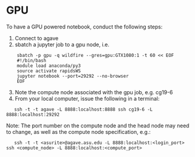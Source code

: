 GPU
===

To have a GPU powered notebook, conduct the following steps:

1. Connect to agave
2. sbatch a jupyter job to a gpu node, i.e.


```
    sbatch -p gpu -q wildfire --gres=gpu:GTX1080:1 -t 60 << EOF
    #!/bin/bash
    module load anaconda/py3
    source activate rapidsWS
    jupyter notebook --port=29292 --no-browser
    EOF
```

3. Note the compute node associated with the gpu job, e.g. cg19-6
4. From your local computer, issue the following in a terminal:

```
   ssh -t -t agave -L 8888:localhost:8888 ssh cg19-6 -L 8888:localhost:29292
```

Note: The port number on the compute node and the head node may need to
change, as well as the compute node specification, e.g.:

```
   ssh -t -t <asurite>@agave.asu.edu -L 8888:localhost:<login_port> ssh <compute_node> -L 8888:localhost:<compute_port>
```
   





   
